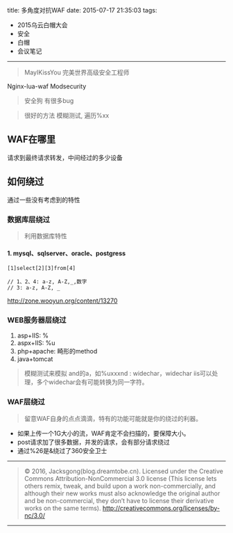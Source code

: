 title: 多角度对抗WAF
date: 2015-07-17 21:35:03
tags:
- 2015乌云白帽大会
- 安全
- 白帽
- 会议笔记

---

> MayIKissYou
> 完美世界高级安全工程师

Nginx-lua-waf Modsecurity


> 安全狗 有很多bug

<!--more-->
> 很好的方法 模糊测试, 遍历%xx

## WAF在哪里

请求到最终请求转发，中间经过的多少设备

## 如何绕过

通过一些没有考虑到的特性

### 数据库层绕过

> 利用数据库特性

#### 1. mysql、sqlserver、oracle、postgress

```
[1]select[2][3]from[4]

// 1、2、4: a-z, A-Z,_,数字
// 3: a-z, A-Z, _

```

http://zone.wooyun.org/content/13270


### WEB服务器层绕过


1. asp+IIS: %
2. aspx+IIS: %u
3. php+apache: 畸形的method
4. java+tomcat

> 模糊测试来模拟 and的a，如%uxxxnd : widechar，widechar iis可以处理，多个widechar会有可能转换为同一字符。

### WAF层绕过

> 留意WAF自身的点点滴滴，特有的功能可能就是你的绕过的利器。

- 如果上传一个1G大小的流，WAF肯定不会扫描的，要保障大小。
- post请求加了很多数据，并发的请求，会有部分请求绕过
- 通过%26是&绕过了360安全卫士

---

> © 2016, Jacksgong(blog.dreamtobe.cn). Licensed under the Creative Commons Attribution-NonCommercial 3.0 license (This license lets others remix, tweak, and build upon a work non-commercially, and although their new works must also acknowledge the original author and be non-commercial, they don’t have to license their derivative works on the same terms). http://creativecommons.org/licenses/by-nc/3.0/

---
